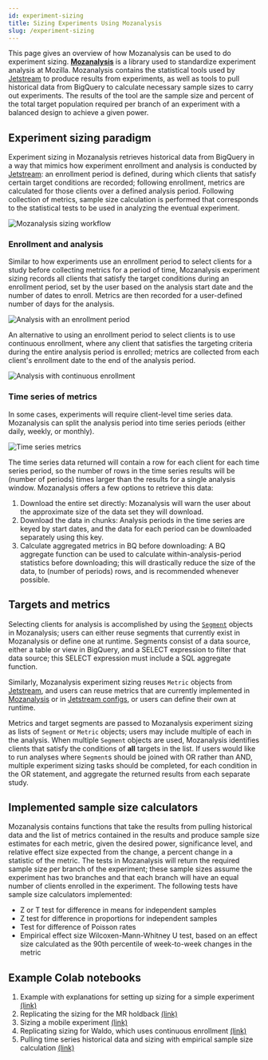 ```yaml
---
id: experiment-sizing
title: Sizing Experiments Using Mozanalysis
slug: /experiment-sizing
---
```


This page gives an overview of how Mozanalysis can be used to do experiment sizing. **[Mozanalysis]** is a library used to standardize experiment analysis at Mozilla. Mozanalysis contains the statistical tools used by [Jetstream] to produce results from experiments, as well as tools to pull historical data from BigQuery to calculate necessary sample sizes to carry out experiments. The results of the tool are the sample size and percent of the total target population required per branch of an experiment with a balanced design to achieve a given power.

## Experiment sizing paradigm

Experiment sizing in Mozanalysis retrieves historical data from BigQuery in a way that mimics how experiment enrollment and analysis is conducted by [Jetstream]: an enrollment period is defined, during which clients that satisfy certain target conditions are recorded; following enrollment, metrics are calculated for those clients over a defined analysis period. Following collection of metrics, sample size calculation is performed that corresponds to the statistical tests to be used in analyzing the eventual experiment.

<img src="/img/mozanalysis/mozanalysis-sizing.png" alt="Mozanalysis sizing workflow" className="img-lg"/>

### Enrollment and analysis

Similar to how experiments use an enrollment period to select clients for a study before collecting metrics for a period of time, Mozanalysis experiment sizing records all clients that satisfy the target conditions during an enrollment period, set by the user based on the analysis start date and the number of dates to enroll. Metrics are then recorded for a user-defined number of days for the analysis.

<img src="/img/mozanalysis/enrollment-period.png" alt="Analysis with an enrollment period" className="img-lg"/>

An alternative to using an enrollment period to select clients is to use continuous enrollment, where any client that satisfies the targeting criteria during the entire analysis period is enrolled; metrics are collected from each client's enrollment date to the end of the analysis period.

<img src="/img/mozanalysis/continuous-enrollment.png" alt="Analysis with continuous enrollment" className="img-lg"/>

### Time series of metrics

In some cases, experiments will require client-level time series data. Mozanalysis can split the analysis period into time series periods (either daily, weekly, or monthly).

<img src="/img/mozanalysis/time-series.png" alt="Time series metrics" className="img-lg"/>

The time series data returned will contain a row for each client for each time series period, so the number of rows in the time series results will be (number of periods) times larger than the results for a single analysis window. Mozanalysis offers a few options to retrieve this data:

1. Download the entire set directly: Mozanalysis will warn the user about the approximate size of the data set they will download.
2. Download the data in chunks: Analysis periods in the time series are keyed by start dates, and the data for each period can be downloaded separately using this key.
3. Calculate aggregated metrics in BQ before downloading: A BQ aggregate function can be used to calculate within-analysis-period statistics before downloading; this will drastically reduce the size of the data, to (number of periods) rows, and is recommended whenever possible.

## Targets and metrics

Selecting clients for analysis is accomplished by using the [`Segment`](https://github.com/mozilla/mozanalysis/tree/main/src/mozanalysis/segments) objects in Mozanalysis; users can either reuse segments that currently exist in Mozanalysis or define one at runtime. Segments consist of a data source, either a table or view in BigQuery, and a SELECT expression to filter that data source; this SELECT expression must include a SQL aggregate function.

Similarly, Mozanalysis experiment sizing reuses `Metric` objects from [Jetstream](jetstream/metrics.md), and users can reuse metrics that are currently implemented in [Mozanalysis](https://github.com/mozilla/mozanalysis/tree/main/src/mozanalysis/metrics) or in [Jetstream configs](https://github.com/mozilla/metric-hub/tree/main/jetstream), or users can define their own at runtime.

Metrics and target segments are passed to Mozanalysis experiment sizing as lists of `Segment` or `Metric` objects; users may include multiple of each in the analysis. When multiple `Segment` objects are used, Mozanalysis identifies clients that satisfy the conditions of **all** targets in the list. If users would like to run analyses where `Segment`s should be joined with OR rather than AND, multiple experiment sizing tasks should be completed, for each condition in the OR statement, and aggregate the returned results from each separate study.

## Implemented sample size calculators

Mozanalysis contains functions that take the results from pulling historical data and the list of metrics contained in the results and produce sample size estimates for each metric, given the desired power, significance level, and relative effect size expected from the change, a percent change in a statistic of the metric. The tests in Mozanalysis will return the required sample size per branch of the experiment; these sample sizes assume the experiment has two branches and that each branch will have an equal number of clients enrolled in the experiment. The following tests have sample size calculators implemented:

* Z or T test for difference in means for independent samples
* Z test for difference in proportions for independent samples
* Test for difference of Poisson rates
* Empirical effect size Wilcoxen-Mann-Whitney U test, based on an effect size calculated as the 90th percentile of week-to-week changes in the metric


## Example Colab notebooks

1. Example with explanations for setting up sizing for a simple experiment [(link)](https://colab.research.google.com/drive/1VQDrnVWvR_r-oKD8vD3hwNcZWx8Txg1N?usp=sharing)
2. Replicating the sizing for the MR holdback [(link)](https://colab.research.google.com/drive/1r14UMw_lEjtiyc0VVEvQuhadrDLzIyzn?usp=sharing)
3. Sizing a mobile experiment [(link)](https://colab.research.google.com/drive/1wUdfqCoB-mN7Gk1b6_zkAd2KWu8dp8V_?usp=sharing)
4. Replicating sizing for Waldo, which uses continuous enrollment [(link)](https://colab.research.google.com/drive/1_R4zBUnucRPmHwIVLlPTYInDZwTbCn-F?usp=sharing)
5. Pulling time series historical data and sizing with empirical sample size calculation [(link)](https://colab.research.google.com/drive/1-XT2DMfGSqiCS18yGPIGCs_YWg75qZzn?usp=sharing)

[Jetstream]: jetstream/jetstream.md
[mozanalysis]: https://github.com/mozilla/mozanalysis
